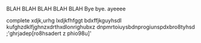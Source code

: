 BLAH BLAH BLAH BLAH BLAH 
Bye bye. 
ayeeee


complete
xdjk,urhg lxdjkfhfggt bdxffjkguyhsdl kufghzdklfjghnzxdrthxdlonrighubxz dnpmrtoiuysbdnprogiunspdxbro8tyhsd ;'ghrjadep[ro8hsadert z phio98u]'